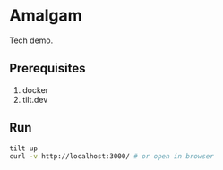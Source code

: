 # Amalgam

Tech demo.

## Prerequisites

1. docker
2. tilt.dev

## Run

```sh
tilt up
curl -v http://localhost:3000/ # or open in browser
```
